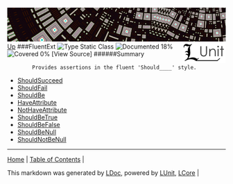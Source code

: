 ![](../Content/LUnit-banner-small.png "")
[<img align="right" src="../Content/LUnit-logo-small.png">](../../README.md)
[Up](../LUnit.md)
###FluentExt
![Type Static Class](http://b.repl.ca/v1/Type-Static%20Class-lightgrey.png "") ![Documented 18%](http://b.repl.ca/v1/Documented-18%25-red.png "") ![Covered 0%](http://b.repl.ca/v1/Covered-0%25-red.png "")
[View Source]
######Summary

            Provides assertions in the fluent 'Should____' style.
            
 - [ShouldSucceed](FluentExt_ShouldSucceed.md)
 - [ShouldFail](FluentExt_ShouldFail.md)
 - [ShouldBe](FluentExt_ShouldBe.md)
 - [HaveAttribute](FluentExt_HaveAttribute.md)
 - [NotHaveAttribute](FluentExt_NotHaveAttribute.md)
 - [ShouldBeTrue](FluentExt_ShouldBeTrue.md)
 - [ShouldBeFalse](FluentExt_ShouldBeFalse.md)
 - [ShouldBeNull](FluentExt_ShouldBeNull.md)
 - [ShouldNotBeNull](FluentExt_ShouldNotBeNull.md)
---

[Home](../../README.md) | [Table of Contents](../../TableOfContents.md) | 


This markdown was generated by [LDoc](https://github.com/CodeSingularity/LDoc), powered by [LUnit](https://github.com/CodeSingularity/LUnit), [LCore](https://github.com/CodeSingularity/LCore) | 

